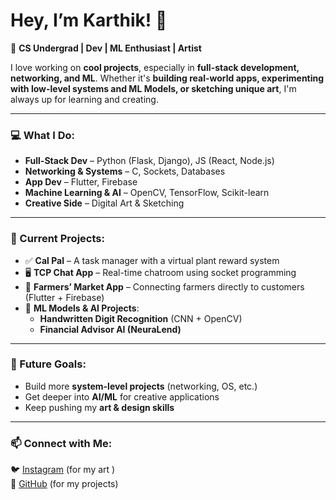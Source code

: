 # **Hey, I’m Karthik! 👋**  

🚀 **CS Undergrad | Dev | ML Enthusiast | Artist**  

I love working on **cool projects**, especially in **full-stack development, networking, and ML**. Whether it's **building real-world apps, experimenting with low-level systems and ML Models, or sketching unique art**, I'm always up for learning and creating.  

---

### **💻 What I Do:**  
- **Full-Stack Dev** – Python (Flask, Django), JS (React, Node.js)  
- **Networking & Systems** – C, Sockets, Databases  
- **App Dev** – Flutter, Firebase  
- **Machine Learning & AI** – OpenCV, TensorFlow, Scikit-learn  
- **Creative Side** – Digital Art & Sketching  

---

### **🔨 Current Projects:**  
- ✅ **Cal Pal** – A task manager with a virtual plant reward system
- 🖥 **TCP Chat App** – Real-time chatroom using socket programming  
- 📱 **Farmers’ Market App** – Connecting farmers directly to customers (Flutter + Firebase)    
- 🤖 **ML Models & AI Projects**:  
  - **Handwritten Digit Recognition** (CNN + OpenCV)  
  - **Financial Advisor AI (NeuraLend)** 

---

### **📌 Future Goals:**  
- Build more **system-level projects** (networking, OS, etc.)  
- Get deeper into **AI/ML** for creative applications  
- Keep pushing my **art & design skills**  

---

### **📫 Connect with Me:**  
🐦 [Instagram]((https://www.instagram.com/krthk200518/)) (for my art )  
📂 [GitHub](https://github.com/Kart8ik) (for my projects)  

<!---
Kart8ik/Kart8ik is a ✨ special ✨ repository because its `README.md` (this file) appears on your GitHub profile.
You can click the Preview link to take a look at your changes.
--->
